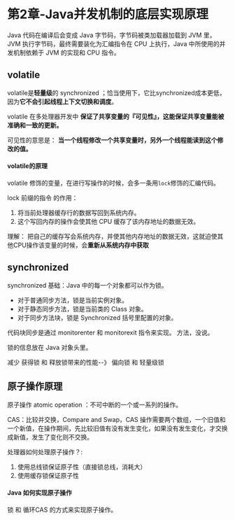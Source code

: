 # 第2章-Java并发机制的底层实现原理

Java 代码在编译后会变成 Java 字节码，字节码被类加载器加载到 JVM 里，JVM 执行字节码，最终需要装化为汇编指令在 CPU 上执行，Java 中所使用的并发机制依赖于 JVM 的实现和 CPU 指令。


## volatile

volatile是**轻量级**的 synchronized ；恰当使用下，它比synchronized成本更低，因为**它不会引起线程上下文切换和调度**。

volatile 在多处理器开发中 **保证了共享变量的『可见性』，这能保证共享变量能被准确和一致的更新。** 

可见性的意思是： **当一个线程修改一个共享变量时，另外一个线程能读到这个修改的值。**

#### volatile的原理

volatile 修饰的变量，在进行写操作的时候，会多一条用`lock`修饰的汇编代码。

lock 前缀的指令 的作用：

1. 将当前处理器缓存行的数据写回到系统内存。
2. 这个写回内存的操作会使其他 CPU 缓存了该内存地址的数据无效。

理解： 把自己的缓存写会系统内存，并使其他内存地址的数据无效，这就迫使其他CPU操作该变量的时候，会**重新从系统内存中获取**


## synchronized

synchronized 基础：Java 中的每一个对象都可以作为锁。
 
- 对于普通同步方法，锁是当前实例对象。
- 对于静态同步方法，锁是当前类的 Class 对象。
- 对于同步方法块，锁是 Synchronized 括号里配置的对象。

代码块同步是通过 monitorenter 和 monitorexit 指令来实现。
方法，没说。


锁的信息放在 Java 对象头里。


 减少 获得锁 和 释放锁带来的性能--》 偏向锁 和 轻量级锁


## 原子操作原理

原子操作 atomic operation ：不可中断的一个或一系列的操作。

CAS：比较并交换，Compare and Swap，CAS 操作需要两个数组，一个旧值和一个新值，在操作期间，先比较旧值有没有发生变化，如果没有发生变化，才交换成新值，发生了变化则不交换。


处理器如何处理原子操作？:

1. 使用总线锁保证原子性（直接锁总线，消耗大）
2. 使用缓存锁保证原子性


#### Java 如何实现原子操作

锁 和 循环CAS 的方式来实现原子操作。








